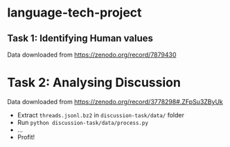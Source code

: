 # language-tech-project


## Task 1: Identifying Human values 

Data downloaded from https://zenodo.org/record/7879430

# Task 2: Analysing Discussion 

Data downloaded from https://zenodo.org/record/3778298#.ZFpSu3ZByUk

* Extract `threads.jsonl.bz2` in `discussion-task/data/` folder
* Run `python discussion-task/data/process.py`
* ...
* Profit!

